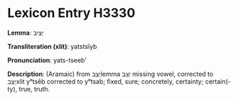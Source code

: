 # Lexicon Entry H3330

**Lemma**: יַצִּיב

**Transliteration (xlit)**: yatstsîyb

**Pronunciation**: yats-tseeb'

**Description**:
(Aramaic) from יְצַבlemma יְצב missing vowel, corrected to יְצַבxlit yᵉtsêb corrected to yᵉtsab; fixed, sure; concretely, certainty; certain(-ty), true, truth.
